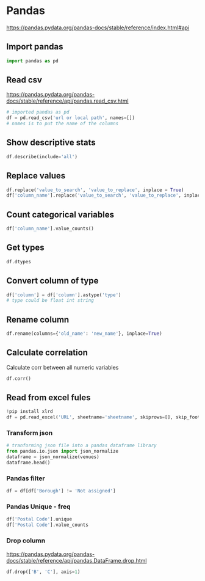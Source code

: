 # Pandas

https://pandas.pydata.org/pandas-docs/stable/reference/index.html#api

## Import pandas

```py
import pandas as pd
```

## Read csv

https://pandas.pydata.org/pandas-docs/stable/reference/api/pandas.read_csv.html

```py
# imported pandas as pd
df = pd.read_csv('url or local path', names=[])
# names is to put the name of the columns
```

## Show descriptive stats

```py
df.describe(include='all')
```

## Replace values

```py
df.replace('value_to_search', 'value_to_replace', inplace = True)
df['column_name'].replace('value_to_search', 'value_to_replace', inplace = True)
```

## Count categorical variables

```py
df['column_name'].value_counts()
```

## Get types

```py
df.dtypes
```

## Convert column of type

```py
df['column'] = df['column'].astype('type')
# type could be float int string
```

## Rename column

```py
df.rename(columns={'old_name': 'new_name'}, inplace=True)
```

## Calculate correlation

Calculate corr between all numeric variables

```py
df.corr()
```


## Read from excel fules

```py
!pip install xlrd
df = pd.read_excel('URL', sheetname='sheetname', skiprows=[], skip_footer=number)

```


### Transform json

```py
# tranforming json file into a pandas dataframe library
from pandas.io.json import json_normalize
dataframe = json_normalize(venues)
dataframe.head()
```


### Pandas filter

```py
df = df[df['Borough'] != 'Not assigned']
```

### Pandas Unique - freq

```py
df['Postal Code'].unique
df['Postal Code'].value_counts
```

### Drop column

<https://pandas.pydata.org/pandas-docs/stable/reference/api/pandas.DataFrame.drop.html>

```py
df.drop(['B', 'C'], axis=1)
```
